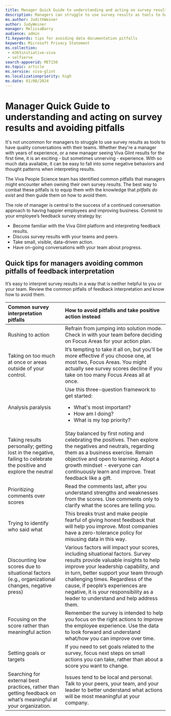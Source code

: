 ```yaml
---
title: Manager Quick Guide to understanding and acting on survey results and avoiding pitfalls
description: Managers can struggle to use survey results as tools to have quality conversations with their teams. Whether they're a manager with years of experience, or a new manager seeing Viva Glint results for the first time, it is an exciting - but sometimes unnerving - experience. 
ms.author: JudithWeiner
author: JudyWeiner
manager: MelissaBarry
audience: admin
f1.keywords: tips for avoiding data documentation pitfalls
keywords: Microsoft Privacy Statement 
ms.collection: 
 - m365initiative-viva
 - selfserve
search-appverid: MET150
ms.topic: article
ms.service: viva-glint
ms.localizationpriority: high
ms.date: 01/08/2024
---
```


# Manager Quick Guide to understanding and acting on survey results and avoiding pitfalls

It's not uncommon for managers to struggle to use survey results as tools to have quality conversations with their teams. Whether they're a manager with years of experience, or a new manager seeing Viva Glint results for the first time, it is an exciting - but sometimes unnerving - experience. With so much data available, it can be easy to fall into some negative behaviors and thought patterns when interpreting results.

The Viva People Science team has identified common pitfalls that managers might encounter when owning their own survey results. The best way to combat these pitfalls is to equip them with the knowledge that *pitfalls do exist* and then guide them on how to avoid them.

The role of manager is central to the success of a continued conversation approach to having happier employees and improving business. Commit to your employee’s feedback survey strategy by:

- Become familiar with the Viva Glint platform and interpreting feedback results.
- Discuss survey results with your teams and peers.
- Take small, visible, data-driven action.
- Have on-going conversations with your team about progress.

## Quick tips for managers avoiding common pitfalls of feedback interpretation

It’s easy to interpret survey results in a way that is neither helpful to you or your team. Review the common pitfalls of feedback interpretation and know how to avoid them. 

|Common survey interpretation pitfalls|How to avoid pitfalls and take positive action instead|
|:------------------------------------|:-----------------------------------------------------|
|Rushing to action|Refrain from jumping into solution mode. Check in with your team before deciding on Focus Areas for your action plan.|
|Taking on too much at once or areas outside of your control. | It’s tempting to take it all on, but you'll be more effective if you choose one, at most two, Focus Areas. You might actually see survey scores decline if you take on too many Focus Areas all at once.|
|Analysis paralysis|Use this three-question framework to get started: <ul> <li>What's most important?</li> <li>How am I doing?</li> <li>What is my top priority?</li></ul>|
|Taking results personally; getting lost in the negative, failing to celebrate the positive and explore the neutral|Stay balanced by first noting and celebrating the positives. Then explore the negatives and neutrals, regarding them as a business exercise. Remain objective and open to learning. Adopt a growth mindset - everyone can continuously learn and improve. Treat feedback like a gift.|
|Prioritizing comments over scores|	Read the comments last, after you understand strengths and weaknesses from the scores. Use comments only to clarify what the scores are telling you.|
|Trying to identify who said what|This breaks trust and make people fearful of giving honest feedback that will help you improve. Most companies have a zero-tolerance policy for misusing data in this way.|
|Discounting low scores due to situational factors (e.g., organizational changes, negative press)|Various factors will impact your scores, including situational factors. Survey results provide valuable insights to help improve your leadership capability, and in turn, better support your team through challenging times. Regardless of the cause, if people’s experiences are negative, it is your responsibility as a leader to understand and help address them.|
|Focusing on the score rather than meaningful action|Remember the survey is intended to help you focus on the right actions to improve the employee experience. Use the data to look forward and understand what/how you can improve over time.|
|Setting goals or targets|If you need to set goals related to the survey, focus next steps on small actions you can take, rather than about a score you want to change.|
|Searching for external best practices, rather than getting feedback on what’s meaningful at your organization.|Issues tend to be local and personal. Talk to your peers, your team, and your leader to better understand what actions will be most meaningful at your company.|
